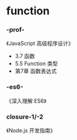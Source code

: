 # function

### -prof-

《JavaScript 高级程序设计》

* 3.7 函数
* 5.5 Function 类型
* 第7章 函数表达式

### -es6-

《深入理解 ES6》

### closure-1/-2

《Node.js 开发指南》
